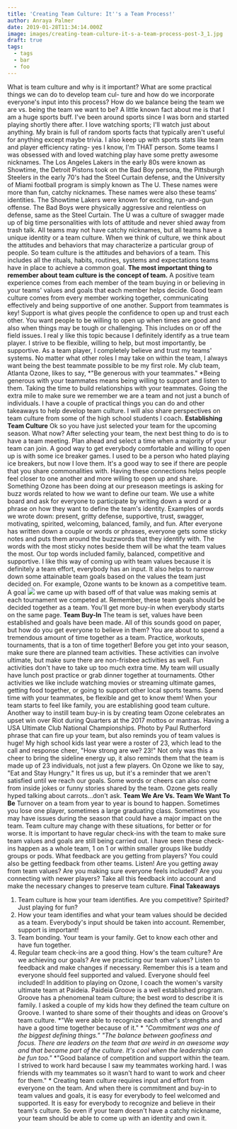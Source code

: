 ```yaml
---
title: 'Creating Team Culture: It''s a Team Process!'
author: Anraya Palmer
date: 2019-01-28T11:34:14.000Z
image: images/creating-team-culture-it-s-a-team-process-post-3_1.jpg
draft: true
tags:
  - tags
  - bar
  - foo
---
```


What is team culture and why is it important? What are 
some practical things we can do to develop team cul-
ture and how do we incorporate everyone's input into 
this process? How do we balance being the team we 
are vs. being the team we want to be?
A little known fact about me is that I am a huge sports buff. I've been around 
sports since I was born and started playing shortly there after. I love watching sports; 
I'll watch just about anything. My brain is full of random sports facts that typically 
aren't useful for anything except maybe trivia. I also keep up with sports stats like 
team and player efficiency rating- yes I know, I'm THAT person. Some teams I was 
obsessed with and loved watching play have some pretty awesome nicknames. The 
Los Angeles Lakers in the early 80s were known as Showtime, the Detroit Pistons 
took on the Bad Boy persona, the Pittsburgh Steelers in the early 70's had the Steel 
Curtain defense, and the University of Miami football program is simply known as 
The U. These names were more than fun, catchy nicknames. These names were also 
these teams' identities. The Showtime Lakers were known for exciting, run-and-gun 
offense. The Bad Boys were physically aggressive and relentless on defense, same as 
the Steel Curtain. The U was a culture of swagger made up of big time personalities 
with lots of attitude and never shied away from trash talk. All teams may not have 
catchy nicknames, but all teams have a unique identity or a team culture. 
When we think of culture, we think about the attitudes and behaviors that may characterize 
a particular group of people. So team culture is the attitudes and behaviors of a team. This 
includes all the rituals, habits, routines, systems and expectations teams have in place to 
achieve a common goal. **The most important thing to remember about team culture is 
the concept of team.** 
A positive team experience comes from each member of the team buying in or believing 
in your teams' values and goals that each member helps decide. Good team culture comes 
from every member working together, communicating effectively and being supportive of 
one another. Support from teammates is key! Support is what gives people the confidence to 
open up and trust each other. You want people to be willing to open up when times are good 
and also when things may be tough or challenging. This includes on or off the field issues. 
I real y like this topic because I definitely identify as a true team player. I strive to be flexible, 
willing to help, but most importantly, be supportive. As a team player, I completely believe 
and trust my teams' systems. No matter what other roles I may take on within the team, I 
always want being the best teammate possible to be my first role. 
My club team, Atlanta Ozone, likes to say, *"Be generous with your teammates." *Being generous 
with your teammates means being willing to support and listen to them. Taking the time to 
build relationships with your teammates. Going the extra mile to make sure we remember 
we are a team and not just a bunch of individuals. I have a couple of practical things you can 
do and other takeaways to help develop team culture. I will also share perspectives on team 
culture from some of the high school students I coach. 
**Establishing Team Culture**
Ok so you have just selected your team for the upcoming season. What now? After selecting 
your team, the next best thing to do is to have a team meeting. Plan ahead and select a time 
when a majority of your team can join. A good way to get everybody comfortable and willing to 
open up is with some ice breaker games. I used to be a person who hated playing ice breakers, 
but now I love them. It's a good way to see if there are people that you share commonalities 
with. Having these connections helps people feel closer to one another and more willing to 
open up and share. 
Something Ozone has been doing at our preseason meetings is asking for buzz words related 
to how we want to define our team. We use a white board and ask for everyone to participate 
by writing down a word or a phrase on how they want to define the team's identity. Examples 
of words we wrote down: present, gritty defense, supportive, trust, swagger, motivating, 
spirited, welcoming, balanced, family, and fun. After everyone has written down a couple or 
words or phrases, everyone gets some sticky notes and puts them around the buzzwords that 
they identify with. The words with the most sticky notes beside them will be what the team 
values the most. Our top words included family, balanced, competitive and supportive. I like 
this way of coming up with team values because it is definitely a team effort, everybody has 
an input. It also helps to narrow down some attainable team goals based on the values the 
team just decided on. For example, Ozone wants to be known as a competitive team. A goal 
![](/images/creating-team-culture-it-s-a-team-process-post-3_1.jpg)
we came up with based off of that value was making semis at each tournament we competed 
at. Remember, these team goals should be decided together as a team. You'll get more buy-in 
when everybody starts on the same page. 
**Team Buy-In**
The team is set, values have been established and goals have been made. All of this sounds 
good on paper, but how do you get everyone to believe in them? You are about to spend a 
tremendous amount of time together as a team. Practice, workouts, tournaments, that is 
a ton of time together! Before you get into your season, make sure there are planned team 
activities. These activities can involve ultimate, but make sure there are non-frisbee activities 
as well. Fun activities don't have to take up too much extra time. 
My team will usually have 
lunch post practice or grab 
dinner together at tournaments. 
Other activities we like include 
watching movies or streaming 
ultimate games, getting food 
together, or going to support 
other local sports teams. Spend 
time with your teammates, be 
flexible and get to know them! 
When your team starts to feel 
like family, you are establishing 
good team culture. 
Another way to instill team 
buy-in is by creating team  Ozone celebrates an upset win over Riot during Quarters at the 2017 
mottos or mantras. Having a  USA Ultimate Club National Championships. Photo by Paul Rutherford
phrase that can fire up your 
team, but also reminds you of team values is huge! My high school kids last year were a roster 
of 23, which lead to the call and response cheer, "How strong are we? 23!" Not only was this 
a cheer to bring the sideline energy up, it also reminds them that the team is made up of 23 
individuals, not just a few players. On Ozone we like to say, "Eat and Stay Hungry." It fires us 
up, but it's a reminder that we aren't satisfied until we reach our goals. Some words or cheers 
can also come from inside jokes or funny stories shared by the team. Ozone gets really hyped 
talking about carrots\...don't ask.
**Team We Are Vs. Team We Want To Be**
Turnover on a team from year to year is bound to happen. Sometimes you lose one player, 
sometimes a large graduating class. Sometimes you may have issues during the season that 
could have a major impact on the team. Team culture may change with these situations, 
for better or for worse. It is important to have regular check-ins with the team to make sure 
team values and goals are still being carried out. I have seen these check-ins happen as a 
whole team, 1 on 1 or within smaller groups like buddy groups or pods. What feedback are 
you getting from players? You could also be getting feedback from other teams. Listen! Are 
you getting away from team values? Are you making sure everyone feels included? Are you 
connecting with newer players? Take all this feedback into account and make the necessary 
changes to preserve team culture. 
**Final Takeaways**
1.  Team culture is how your team identifies. Are you competitive? Spirited? Just playing 
for fun? 
2.  How your team identifies and what your team values should be decided as a team. 
Everybody's input should be taken into account. Remember, support is important!
3.  Team bonding. Your team is your family. Get to know each other and have fun together. 
4.  Regular team check-ins are a good thing. How's the team culture? Are we achieving 
our goals? Are we practicing our team values? Listen to feedback and make changes if 
necessary. Remember this is a team and everyone should feel supported and valued. 
Everyone should feel included!
In addition to playing on Ozone, I coach the women's varsity ultimate team at Paideia. 
Paideia Groove is a well established program. Groove has a phenomenal team culture; the best 
word to describe it is family. I asked a couple of my kids how they defined the team culture 
on Groove. I wanted to share some of their thoughts and ideas on Groove's team culture.
*"We were able to recognize each other's strengths and have a good time together 
because of it." *
*"Commitment was one of the biggest defining things."*
*"The balance between goofiness and focus. There are leaders on the team that are 
weird in an awesome way and that became part of the culture. It's cool when the 
leadership can be fun too."*
*"Good balance of competition and support within the team. I strived to work hard 
because I saw my teammates working hard. I was friends with my teammates so it 
wasn't hard to want to work and cheer for them." *
Creating team culture requires input and effort from everyone on the team. And when 
there is commitment and buy-in to team values and goals, it is easy for everybody to feel 
welcomed and supported. It is easy for everybody to recognize and believe in their team's 
culture. So even if your team doesn't have a catchy nickname, your team should be able to 
come up with an identity and own it. 
